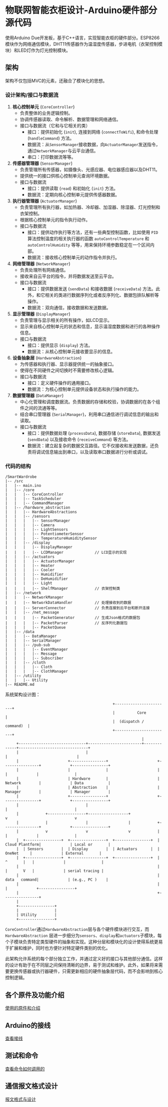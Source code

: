 # 物联网智能衣柜设计-Arduino硬件部分源代码

使用Arduino Due开发板，基于C++语言，实现智能衣柜的硬件部分。ESP8266模块作为网络通信模块，DHT11传感器作为温湿度传感器，步进电机（衣架控制模块）和LED灯作为灯光控制模块。

## 架构

架构不仅包括MVC的元素，还融合了模块化的思想。

### 设计架构/接口与数据流

1. **核心控制单元** (`CoreController`)
   - 负责整体的业务逻辑控制。
   - 协调传感器读取、命令解析、数据管理和网络通信。
   - 接口与数据流（它和与它相关的类）
     - 接口：提供初始化 (`init`), 连接到网络 (`connectToWifi`), 和命令处理 (`handleCommand`) 方法。
     - 数据流：从`SensorManager`接收数据，向`ActuatorManager`发送指令，通过`NetworkManager`与云平台通信。
     - 串口：打印数据流等等。
2. **传感器管理器** (`SensorManager`)
   - 负责管理所有传感器，如摄像头、光感应器、电位器感应器以及DHT11。
   - 提供统一的接口供核心控制单元查询环境数据。
   - 接口与数据流
     - 接口：提供读取 (`read`) 和初始化 (`init`) 方法。
     - 数据流：定期向核心控制单元提供传感器数据。
3. **执行器管理器** (`ActuatorManager`)
   - 负责管理所有执行器，如加热器、冷却器、加湿器、除湿器、灯光控制和衣架控制。
   - 根据核心控制单元的指令执行动作。
   - 接口与数据流
     - 接口：提供动作执行等方法，还有一些典型控制函数，比如使用 `PID` 算法控制温度的相关执行器的函数 `autoControlTemperature` 和`autoControlHumidity` 等等，用来保持环境参数稳定在一个区间内部。
     - 数据流：接收核心控制单元的动作指令并执行。
4. **网络管理器** (`NetworkManager`)
   - 负责处理所有网络通信。
   - 接收来自云平台的指令，并将数据发送至云平台。
   - 接口与数据流
     - 接口：提供数据发送 (`sendData`) 和接收数据 (`receiveData`) 方法。此外，和它相关的类进行数据序列化或者反序列化、数据包排队解析等操作。
     - 数据流：双向通信，接收数据和发送数据。
5. **显示管理器** (`DisplayManager`)
   - 负责管理与显示相关的所有操作，如LCD显示。
   - 显示来自核心控制单元的状态和信息，显示温湿度数据和进行的各种操作信息。
   - 接口与数据流
     - 接口：提供显示 (`display`) 方法。
     - 数据流：从核心控制单元接收要显示的信息。
6. **设备抽象层** (`HardwareAbstraction`)
   - 为传感器和执行器、显示器提供统一的抽象接口。
   - 使得在不同硬件之间切换时不需要修改核心逻辑。
   - 接口与数据流
     - 接口：定义硬件操作的通用接口。
     - 数据流：为核心控制单元提供设备状态和执行操作的能力。
7. **数据管理器** (`DataManager`)
   - 中心化管理和调度数据流。负责数据的存储和校验，协调数据的在各个组件之间的流通等等。
   - 结合串口管理器 (`SerialManager`)，利用串口通信进行调试信息的输出和读取。
   - 接口与数据流
     - 接口：提供数据处理 (`processData`), 数据存储 (`storeData`), 数据发送 (`sendData`) 以及接收命令 (`receiveCommand`) 等方法。
     - 数据流：建立起复杂的数据交互路径。它不仅接收和发送数据，还负责将调试信息输出到串口，以及读取串口数据进行分析或调试。

### 代码的结构

```
/SmartWardrobe
|-- /src
|   |-- main.ino
|   |-- /core
|   |   |-- CoreController
|   |   |-- TaskScheduler
|   |   |-- CommandManager
|   |-- /hardware_abstraction
|   |   |-- HardwareAbstractions
|   |   |-- /sensors
|   |   |   |-- SensorManager     
|   |   |   |-- Camera
|   |   |   |-- LightSensors
|   |   |   |-- PotentiometerSensor
|   |   |   |-- TemperatureHumiditySensor
|   |   |-- /display
|   |   |   |-- DisplayManager   
|   |   |   |-- LCDManager              // LCD显示的实现
|   |   |-- /actuators
|   |   |   |-- ActuatorManager
|   |   |   |-- Heater
|   |   |   |-- Cooler
|   |   |   |-- Humidifier
|   |   |   |-- DeHumidifier
|   |   |   |-- Light
|   |   |   |-- ShelfManager            // 衣架控制类
|   |-- /network
|   |   |-- NetworkManager
|   |   |-- NetworkDataHandler          // 处理接收到的数据
|   |   |-- ServerConnector             // 负责连接到云平台和断开连接
|   |   |-- /net_message
|   |   |   |-- PacketGenerator         // 生成Json格式的数据包
|   |   |   |-- PacketParser            // 反序列化数据包
|   |   |   |-- PacketQueue
|   |-- /data
|   |   |-- DataManager
|   |   |-- SerialManager
|   |   |-- /pub-sub
|   |   |   |-- EventManager
|   |   |   |-- Message
|   |   |   |-- Subscriber
|   |   |-- /cloth
|   |   |   |-- Cloth
|   |   |   |-- ClothManager
|   |-- /utility
|   |   |-- Utility
|-- README.md
```

系统架构设计图：

```
                                                +------------------------+
                                                |          Core          |
                                                |  (dispatch / command)  |
                                                +------------------------+
                                                             |
     +------------------------------+------------------------+-------------+-------------------------------+
     |                              |                                      |                               |
     |                      +----------------+                      +----------------+             +----------------+
     |                      |                |                      |                |             |                |
     |                      | Hardware       |                      | Network        |             | Data           |
     |                      | Abstraction    |                      | Manager        |             | Manager        |
     |                      +----------------+                      +----------------+             +----------------+
     |                              |                                       |                              |
     |            +-----------------+------------------+                    v                              v
     |            |                 |                  |            +----------------+             +----------------+
     |            v                 v                  v            |                |             |                |
     |  +----------------+  +----------------+  +----------------+  | Cloud Plantform|             | Local or       |
     |  | Sensors        |  | Display        |  | Actuators      |  |     OneNet     |             | External       |
     |  +----------------+  +----------------+  +----------------+  |    ^       |   |             |                |
     |                                                              |    |       V   |             | serial tracing |
     |                                                              |  data   command|             | (e.g., PC )    |
     |                                                              |                |             +----------------+
     |                                                              +----------------+                             
     |
     +----------------+
     |                |
     | Utility        |
     +----------------+
```

`CoreController`通过`HardwareAbstraction`层与各个硬件模块进行交互，而`HardwareAbstraction`
层进一步细分为`sensors`、`display`和`actuators`子模块，每个子模块负责特定类型硬件的抽象和实现。这种分层和模块化的设计使得系统更易于扩展和维护，同时也方便针对特定硬件类别的优化。

此架构允许系统的每个部分独立工作，并通过定义好的接口与其他部分通信。这样的设计有助于在不同层之间保持清晰的边界，易于测试和维护。此外，如果将来需要更换传感器或执行器硬件，只需更新相应的硬件抽象层代码，而不会影响到核心控制逻辑。

## 各个原件及功能介绍

[使用的原件和介绍](doc/hardware.md)

## Arduino的接线

[查看接线](doc/wire.md)

## 测试和命令

[查看命令如何调用的](doc/command.md)

## 通信报文格式设计

[报文格式与设计](doc/protocol.md)

